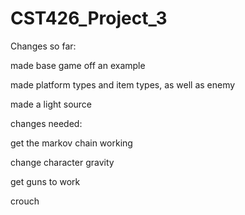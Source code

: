 # CST426_Project_3


Changes so far:

made base game off an example

made platform types and item types, as well as enemy

made a light source


changes needed:

get the markov chain working

change character gravity

get guns to work

crouch
